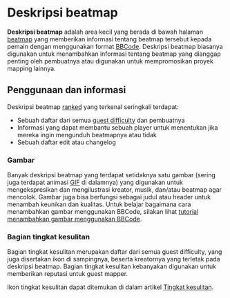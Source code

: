 # Deskripsi beatmap

**Deskripsi beatmap** adalah area kecil yang berada di bawah halaman [beatmap](/wiki/Beatmap) yang memberikan informasi tentang beatmap tersebut kepada pemain dengan menggunakan format [BBCode](/wiki/BBCode). Deskripsi beatmap biasanya digunakan untuk menambahkan informasi tentang beatmap yang dianggap penting oleh pembuatnya atau digunakan untuk mempromosikan proyek mapping lainnya.

## Penggunaan dan informasi

Deskripsi beatmap [ranked](/wiki/Beatmap/Category#ranked) yang terkenal seringkali terdapat:

- Sebuah daftar dari semua [guest difficulty](/wiki/Beatmap/Guest_difficulty) dan pembuatnya
- Informasi yang dapat membantu sebuah player untuk menentukan jika mereka ingin mengunduh beatmapnya atau tidak
- Sebuah daftar edit atau changelog

### Gambar

Banyak deskripsi beatmap yang terdapat setidaknya satu gambar (sering juga terdapat animasi [GIF](https://id.wikipedia.org/wiki/Graphics_Interchange_Format) di dalamnya) yang digunakan untuk mengekspresikan dan mengilustrasi kreator, musik, dan/atau beatmap agar mencolok. Gambar juga bisa berfungsi sebagai judul atau header untuk menambah keunikan dan kualitas. Untuk belajar bagaimana cara menambahkan gambar menggunakan BBCode, silakan lihat [tutorial menambahkan gambar menggunakan BBCode](/wiki/BBCode#images).

### Bagian tingkat kesulitan

Bagian tingkat kesulitan merupakan daftar dari semua guest difficulty, yang juga disertakan ikon di sampingnya, beserta kreatornya yang terletak pada deskripsi beatmap. Bagian tingkat kesulitan kebanyakan digunakan untuk memberikan reputasi untuk guest mapper. 

Ikon tingkat kesulitan dapat ditemukan di dalam artikel [Tingkat kesulitan](/wiki/Beatmap/Difficulty).
